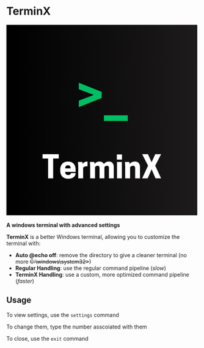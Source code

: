 # TerminX
![Logo](terminx.png)


**A windows terminal with advanced settings**


**TerminX** is a better Windows terminal, allowing you to customize the terminal with:
- **Auto @echo off**: remove the directory to give a cleaner terminal (no more ~~C:\windows\system32>~~)
- **Regular Handling**: use the regular command pipeline (*slow*)
- **TerminX Handling**: use a custom, more optimized command pipeline (*faster*)

## Usage
To view settings, use the `settings` command

To change them, type the number asscoiated with them

To close, use the `exit` command

